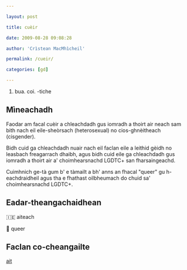 ```yaml
---

layout: post

title: cuèir

date: 2009-08-28 09:08:28

author: 'Crìstean MacMhìcheil'

permalink: /cueir/

categories: [gd]

---
```


1. bua. coi. -tiche

## Mìneachadh

Faodar am facal cuèir a chleachdadh gus iomradh a thoirt air neach sam bith nach eil eile-sheòrsach (heterosexual) no cios-ghnèitheach (cisgender).

Bidh cuid ga chleachdadh nuair nach eil faclan eile a leithid gèidh no leasbach freagarrach dhaibh, agus bidh cuid eile ga chleachdadh gus iomradh a thoirt air a' choimhearsnachd LGDTC+ san fharsaingeachd.

Cuimhnich ge-tà gum b' e tàmailt a bh' anns an fhacal "queer" gu h-eachdraidheil agus tha e fhathast oilbheumach do chuid sa' choimhearsnachd LGDTC+.

## Eadar-theangachaidhean

&#x1f1ee;&#x1f1ea; aiteach

&#x1f3f4;&#xe0067;&#xe0062;&#xe0065;&#xe006e;&#xe0067;&#xe007f; queer

## Faclan co-cheangailte

[ait](https://faclair.lgbt/ait/)